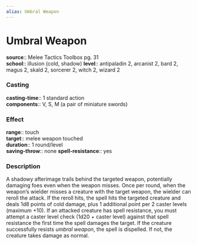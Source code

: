 ```yaml
---
alias: Umbral Weapon
---
```


# Umbral Weapon 

**source**:: Melee Tactics Toolbox pg. 31  
**school**:: illusion (cold, shadow)
**level**:: antipaladin 2, arcanist 2, bard 2, magus 2, skald 2, sorcerer 2, witch 2, wizard 2

### Casting 

**casting-time**:: 1 standard action  
**components**:: V, S, M (a pair of miniature swords)

### Effect 

**range**:: touch  
**target**:: melee weapon touched  
**duration**:: 1 round/level  
**saving-throw**:: none
**spell-resistance**:: yes

### Description 

A shadowy afterimage trails behind the targeted weapon, potentially damaging foes even when the weapon misses. Once per round, when the weapon’s wielder misses a creature with the target weapon, the wielder can reroll the attack. If the reroll hits, the spell hits the targeted creature and deals 1d8 points of cold damage, plus 1 additional point per 2 caster levels (maximum +10). If an attacked creature has spell resistance, you must attempt a caster level check (1d20 + caster level) against that spell resistance the first time the spell damages the target. If the creature successfully resists *umbral weapon*, the spell is dispelled. If not, the creature takes damage as normal.

